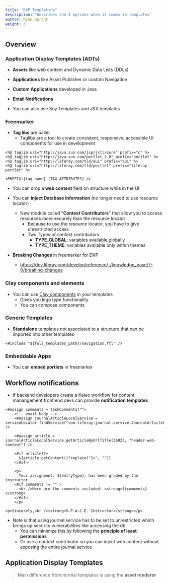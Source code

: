 ```yaml
---
title: "DXP Templating"
description: "Describes the 3 options when it comes to templates"
author: Ryan Garant
weight: 3
---
```


<article id="1">

## Overview

### Application Display Templates (ADTs)

- **Assets** like web content and Dynamic Data Lists (DDLs)
- **Applications** like Asset Publisher or custom Navigation
- **Custom Applications** developed in Java
- **Email Notifications**

- You can also use Soy Templates and JSX templates

### Freemarker

- **Tag libs** are baller
  - Taglibs are a tool to create consistent, responsive, accessible UI
    components for use in development

```htmlmixed
<%@ taglib uri="http://java.sun.com/jsp/jstl/core" prefix="c" %>
<%@ taglib uri="http://java.sun.com/portlet_2_0" prefix="portlet" %>
<%@ taglib uri="http://liferay.com/tld/aui" prefix="aui" %>
<%@ taglib uri="http://liferay.com/tld/portlet" prefix="liferay-portlet" %>

<PREFIX:{tag-name} [TAG-ATTRIBUTES] />
```

- You can drop a **web content** field on structure while in the UI
- You can **inject Database information** (no longer need to use resource locator)

  - New module called "**Context Contributors**" that allow you to access resources more securely than the resource locator
    - Because to use the resource locator, you have to give unrestricted access
    - Two Types of context contributors
      - **TYPE_GLOBAL**: variables available globally
      - **TYPE_THEME**: variables available only within themes

- **Breaking Changes** in freemarker for DXP
  - https://dev.liferay.com/develop/reference/-/knowledge_base/7-0/breaking-changes

### Clay components and elements

- You can use [Clay components](https://claycss.com/) in your templates
  - Gives you lego type functionality
  - You can compose components

### Generic Templates

- **Standalone** templates not associated to a structure that can be imported into other templates

```htmlmixed
<#include "${full_templates_path}/navigation.ftl" />
```

### Embeddable Apps

- You can **embed portlets** in freemarker

</article>

<article id="2">

## Workflow notifications

- If backend developers create a Kaleo workflow for content manangement front end devs can provide **notification templates**

```htmlmixed
<#assign comments = taskComments!"">
    <!-- email body -->
    <#assign journalArticleLocalService = serviceLocator.findService("com.liferay.journal.service.JournalArticleLocalService") />

    <#assign article = journalArticleLocalService.getArticleByUrlTitle(36823, "header-web-content") />

    <#if article??>
      ${article.getContent()?replace("]>", "")}
    </#if>

    <p>
      Your assignment, ${entryType}, has been graded by the instructor.
    <#if comments != "" >
      <br />Here are the comments included: <strong>${comments}</strong>
    </#if>
    </p>

<p>Sincerely,<br /><strong>S.P.A.C.E. Instructor</strong></p>
```

- Note is that using journal service has to be set to unrestricted which brings up security vulnerabilities like accessing the db
  - You can minimize this by following the **principle of least permissions**
  - Or use a context contributor so you can inject web content without exposing the entire journal service

</article>

<article id="3">

## Application Display Templates

> Main difference from normal templates is using the **asset renderer**

</article>
